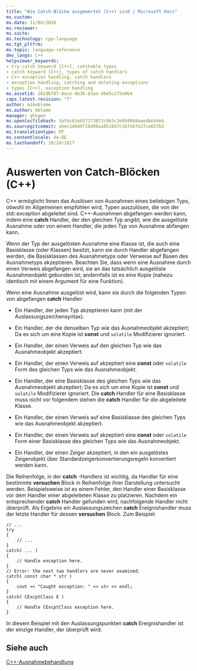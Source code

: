 ```yaml
---
title: "Wie Catch-Blöcke ausgewertet (C++) sind | Microsoft Docs"
ms.custom: 
ms.date: 11/04/2016
ms.reviewer: 
ms.suite: 
ms.technology: cpp-language
ms.tgt_pltfrm: 
ms.topic: language-reference
dev_langs: C++
helpviewer_keywords:
- try-catch keyword [C++], catchable types
- catch keyword [C++], types of catch handlers
- C++ exception handling, catch handlers
- exception handling, catching and deleting exceptions
- types [C++], exception handling
ms.assetid: 202dbf07-8ace-4b3b-b3ae-4b45c275e0b4
caps.latest.revision: "7"
author: mikeblome
ms.author: mblome
manager: ghogen
ms.openlocfilehash: 3af6c63ab571738f2c963c3e9b90b9aae4b644eb
ms.sourcegitcommit: ebec1d449f2bd98aa851667c2bfeb7e27ce657b2
ms.translationtype: MT
ms.contentlocale: de-DE
ms.lasthandoff: 10/24/2017
---
```

# <a name="how-catch-blocks-are-evaluated-c"></a>Auswerten von Catch-Blöcken (C++)
C++ ermöglicht Ihnen das Auslösen von Ausnahmen eines beliebigen Typs, obwohl im Allgemeinen empfohlen wird, Typen auszulösen, die von der std::exception abgeleitet sind. C++-Ausnahmen abgefangen werden kann, indem eine **catch** Handler, der den gleichen Typ angibt, wie die ausgelöste Ausnahme oder von einem Handler, die jeden Typ von Ausnahme abfangen kann.  
  
 Wenn der Typ der ausgelösten Ausnahme eine Klasse ist, die auch eine Basisklasse (oder Klassen) besitzt, kann sie durch Handler abgefangen werden, die Basisklassen des Ausnahmetyps oder Verweise auf Basen des Ausnahmetyps akzeptieren. Beachten Sie, dass wenn eine Ausnahme durch einen Verweis abgefangen wird, sie an das tatsächlich ausgelöste Ausnahmeobjekt gebunden ist; andernfalls ist es eine Kopie (nahezu identisch mit einem Argument für eine Funktion).  
  
 Wenn eine Ausnahme ausgelöst wird, kann sie durch die folgenden Typen von abgefangen **catch** Handler:  
  
-   Ein Handler, der jeden Typ akzeptieren kann (mit der Auslassungszeichensyntax).  
  
-   Ein Handler, der die denselben Typ wie das Ausnahmeobjekt akzeptiert; Da es sich um eine Kopie ist **const** und `volatile` Modifizierer ignoriert.  
  
-   Ein Handler, der einen Verweis auf den gleichen Typ wie das Ausnahmeobjekt akzeptiert.  
  
-   Ein Handler, der einen Verweis auf akzeptiert eine **const** oder `volatile` Form des gleichen Typs wie das Ausnahmeobjekt.  
  
-   Ein Handler, der eine Basisklasse des gleichen Typs wie das Ausnahmeobjekt akzeptiert; Da es sich um eine Kopie ist **const** und `volatile` Modifizierer ignoriert. Die **catch** Handler für eine Basisklasse muss nicht vor folgendem stehen die **catch** Handler für die abgeleitete Klasse.  
  
-   Ein Handler, der einen Verweis auf eine Basisklasse des gleichen Typs wie das Ausnahmeobjekt akzeptiert.  
  
-   Ein Handler, der einen Verweis auf akzeptiert eine **const** oder `volatile` Form einer Basisklasse des gleichen Typs wie das Ausnahmeobjekt.  
  
-   Ein Handler, der einen Zeiger akzeptiert, in den ein ausgelöstes Zeigerobjekt über Standardzeigerkonvertierungsregeln konvertiert werden kann.  
  
 Die Reihenfolge, in der **catch** -Handlers ist wichtig, da Handler für eine bestimmte **versuchen** Block in Reihenfolge ihrer Darstellung untersucht werden. Beispielsweise ist es einem Fehler, den Handler einer Basisklasse vor dem Handler einer abgeleiteten Klasse zu platzieren. Nachdem ein entsprechender **catch** Handler gefunden wird, nachfolgende Handler nicht überprüft. Als Ergebnis ein Auslassungszeichen **catch** Ereignishandler muss der letzte Handler für dessen **versuchen** Block. Zum Beispiel:  
  
```  
// ...  
try  
{  
    // ...  
}  
catch( ... )  
{  
    // Handle exception here.  
}  
// Error: the next two handlers are never examined.  
catch( const char * str )  
{  
    cout << "Caught exception: " << str << endl;  
}  
catch( CExcptClass E )  
{  
    // Handle CExcptClass exception here.  
}  
```  
  
 In diesem Beispiel mit den Auslassungspunkten **catch** Ereignishandler ist der einzige Handler, der überprüft wird.  
  
## <a name="see-also"></a>Siehe auch  
 [C++-Ausnahmebehandlung](../cpp/cpp-exception-handling.md)